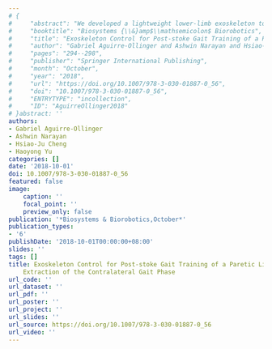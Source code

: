 ```yaml
---
# {
#     "abstract": "We developed a lightweight lower-limb exoskeleton to assist the paretic leg of stroke patients during gait training. The \ndevice features compliant actuators separated from the patient\u2019s limb, thus avoiding any gait disruption caused by the actuators\u2019 inertia. \nThe exoskeleton control uses motion data from the healthy leg to extract a reference gait phase. In this context, phase is a continuous \nvariable that tracks the progress of the gait over one cycle and wraps around at the end of the cycle. The extracted phase information is \nused to time the assistive torque acting on the impaired leg. Control of the assistive torque is implemented as a force control acting on \na time-varying linear system representing the actuator and exoskeleton. Results from one experiment show how the exoskeleton helps improve \nknee flexion during the swing phase of the gait cycle.",
#     "booktitle": "Biosystems {\\&}amp$\\mathsemicolon$ Biorobotics",
#     "title": "Exoskeleton Control for Post-stoke Gait Training of a Paretic Limb Based on Extraction of the Contralateral Gait Phase",
#     "author": "Gabriel Aguirre-Ollinger and Ashwin Narayan and Hsiao-Ju Cheng and Haoyong Yu",
#     "pages": "294--298",
#     "publisher": "Springer International Publishing",
#     "month": "October",
#     "year": "2018",
#     "url": "https://doi.org/10.1007/978-3-030-01887-0_56",
#     "doi": "10.1007/978-3-030-01887-0_56",
#     "ENTRYTYPE": "incollection",
#     "ID": "AguirreOllinger2018"
# }abstract: ''
authors:
- Gabriel Aguirre-Ollinger
- Ashwin Narayan
- Hsiao-Ju Cheng
- Haoyong Yu
categories: []
date: '2018-10-01'
doi: 10.1007/978-3-030-01887-0_56
featured: false
image:
    caption: ''
    focal_point: ''
    preview_only: false
publication: '*Biosystems & Biorobotics,October*'
publication_types:
- '6'
publishDate: '2018-10-01T00:00:00+08:00'
slides: ''
tags: []
title: Exoskeleton Control for Post-stoke Gait Training of a Paretic Limb Based on
    Extraction of the Contralateral Gait Phase
url_code: ''
url_dataset: ''
url_pdf: ''
url_poster: ''
url_project: ''
url_slides: ''
url_source: https://doi.org/10.1007/978-3-030-01887-0_56
url_video: ''
---
```

